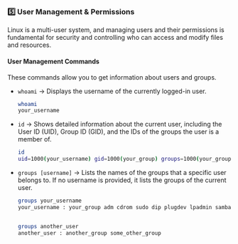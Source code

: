 
### 5️⃣ User Management & Permissions

Linux is a multi-user system, and managing users and their permissions is fundamental for security and controlling who can access and modify files and resources.

#### User Management Commands

These commands allow you to get information about users and groups.

* `whoami` → Displays the username of the currently logged-in user.
    ```bash
    whoami
    your_username
    ```
    
* `id` → Shows detailed information about the current user, including the User ID (UID), Group ID (GID), and the IDs of the groups the user is a member of.
    ```bash
    id
    uid=1000(your_username) gid=1000(your_group) groups=1000(your_group),4(adm),24(cdrom),27(sudo),30(dip),46(plugdev),113(lpadmin),133(sambashare),999(docker)
    ```
    
* `groups [username]` → Lists the names of the groups that a specific user belongs to. If no username is provided, it lists the groups of the current user.
    ```bash
    groups your_username
    your_username : your_group adm cdrom sudo dip plugdev lpadmin sambashare docker
    ```
    ```bash
    
    groups another_user
    another_user : another_group some_other_group
    ```
